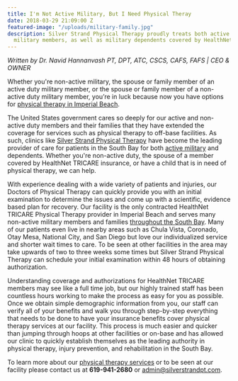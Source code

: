 ```yaml
---
title: I'm Not Active Military, But I Need Physical Theray
date: 2018-03-29 21:09:00 Z
featured-image: "/uploads/military-family.jpg"
description: Silver Strand Physical Therapy proudly treats both active and non-active
  military members, as well as military dependents covered by HealthNet Tricare insurance.
---
```


_Written by Dr. Navid Hannanvash_ 
_PT, DPT, ATC, CSCS, CAFS, FAFS | CEO & OWNER_

Whether you're non-active military, the spouse or family member of an active duty military member, or the spouse or family member of a non-active duty military member, you’re in luck because now you have options for [physical therapy in Imperial Beach](/).

The United States government cares so deeply for our active and non-active duty members and their families that they have extended the coverage for services such as physical therapy to off-base facilities. As such, clinics like [Silver Strand Physical Therapy](/) have become the leading provider of care for patients in the South Bay for both [active military](/blog/im-in-the-military-who-can-i-see-for-physical-therapy) and dependents. Whether you're non-active duty, the spouse of a member covered by HealthNet TRICARE insurance, or have a child that is in need of physical therapy, we can help.

With experience dealing with a wide variety of patients and injuries, our Doctors of Physical Therapy can quickly provide you with an initial examination to determine the issues and come up with a scientific, evidence based plan for recovery. Our facility is the only contracted HealthNet TRICARE Physical Therapy provider in Imperial Beach and serves many non-active military members and families [throughout the South Bay](/service-areas). Many of our patients even live in nearby areas such as Chula Vista, Coronado, Otay Mesa, National City, and San Diego but love our individualized service and shorter wait times to care. To be seen at other facilities in the area may take upwards of two to three weeks some times but Silver Strand Physical Therapy can schedule your initial examination within 48 hours of obtaining authorization.

Understanding coverage and authorizations for HealthNet TRICARE members may see like a full time job, but our highly trained staff has been countless hours working to make the process as easy for you as possible. Once we obtain simple demographic information from you, our staff can verify all of your benefits and walk you through step-by-step everything that needs to be done to have your insurance benefits cover physical therapy services at our facility. This process is much easier and quicker than jumping through hoops at other facilities or on-base and has allowed our clinic to quickly establish themselves as the leading authority in physical therapy, injury prevention, and rehabilitation in the South Bay. 

To learn more about our [physical therapy services](/services) or to be seen at our facility please contact us at **619-941-2680** or [admin@silverstrandpt.com](mailto:adminsilverstrandpt.com).